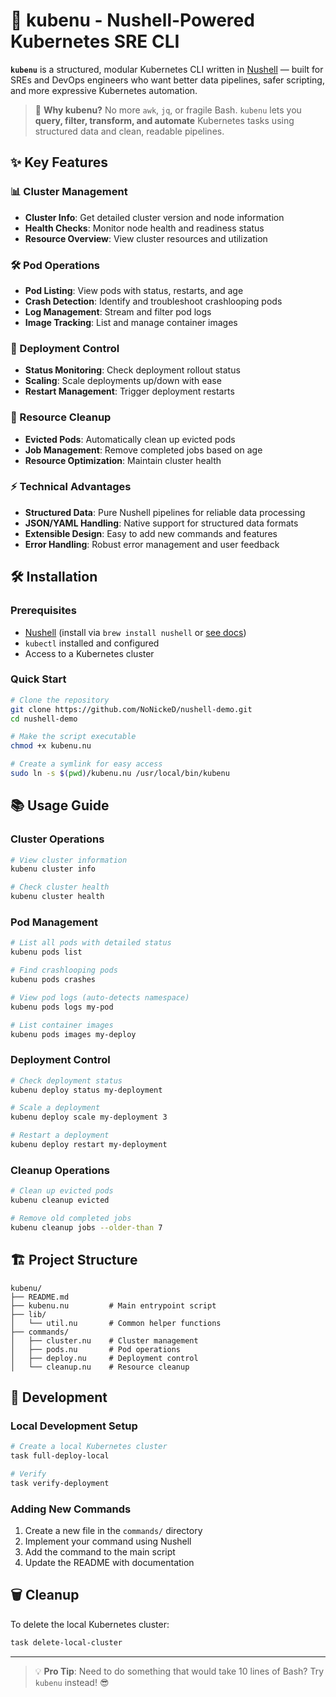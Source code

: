 # 🚀 kubenu - Nushell-Powered Kubernetes SRE CLI

**`kubenu`** is a structured, modular Kubernetes CLI written in [Nushell](https://www.nushell.sh/) — built for SREs and DevOps engineers who want better data pipelines, safer scripting, and more expressive Kubernetes automation.

> 🎯 **Why kubenu?** No more `awk`, `jq`, or fragile Bash. `kubenu` lets you **query, filter, transform, and automate** Kubernetes tasks using structured data and clean, readable pipelines.

## ✨ Key Features

### 📊 Cluster Management

- **Cluster Info**: Get detailed cluster version and node information
- **Health Checks**: Monitor node health and readiness status
- **Resource Overview**: View cluster resources and utilization

### 🛠 Pod Operations

- **Pod Listing**: View pods with status, restarts, and age
- **Crash Detection**: Identify and troubleshoot crashlooping pods
- **Log Management**: Stream and filter pod logs
- **Image Tracking**: List and manage container images

### 🚀 Deployment Control

- **Status Monitoring**: Check deployment rollout status
- **Scaling**: Scale deployments up/down with ease
- **Restart Management**: Trigger deployment restarts

### 🧹 Resource Cleanup

- **Evicted Pods**: Automatically clean up evicted pods
- **Job Management**: Remove completed jobs based on age
- **Resource Optimization**: Maintain cluster health

### ⚡ Technical Advantages

- **Structured Data**: Pure Nushell pipelines for reliable data processing
- **JSON/YAML Handling**: Native support for structured data formats
- **Extensible Design**: Easy to add new commands and features
- **Error Handling**: Robust error management and user feedback

## 🛠 Installation

### Prerequisites

- [Nushell](https://www.nushell.sh/) (install via `brew install nushell` or [see docs](https://www.nushell.sh/book/installation.html))
- `kubectl` installed and configured
- Access to a Kubernetes cluster

### Quick Start

```bash
# Clone the repository
git clone https://github.com/NoNickeD/nushell-demo.git
cd nushell-demo

# Make the script executable
chmod +x kubenu.nu

# Create a symlink for easy access
sudo ln -s $(pwd)/kubenu.nu /usr/local/bin/kubenu
```

## 📚 Usage Guide

### Cluster Operations

```bash
# View cluster information
kubenu cluster info

# Check cluster health
kubenu cluster health
```

### Pod Management

```bash
# List all pods with detailed status
kubenu pods list

# Find crashlooping pods
kubenu pods crashes

# View pod logs (auto-detects namespace)
kubenu pods logs my-pod

# List container images
kubenu pods images my-deploy
```

### Deployment Control

```bash
# Check deployment status
kubenu deploy status my-deployment

# Scale a deployment
kubenu deploy scale my-deployment 3

# Restart a deployment
kubenu deploy restart my-deployment
```

### Cleanup Operations

```bash
# Clean up evicted pods
kubenu cleanup evicted

# Remove old completed jobs
kubenu cleanup jobs --older-than 7
```

## 🏗 Project Structure

```plaintext
kubenu/
├── README.md
├── kubenu.nu         # Main entrypoint script
├── lib/
│   └── util.nu       # Common helper functions
├── commands/
│   ├── cluster.nu    # Cluster management
│   ├── pods.nu       # Pod operations
│   ├── deploy.nu     # Deployment control
│   └── cleanup.nu    # Resource cleanup
```

## 🧪 Development

### Local Development Setup

```bash
# Create a local Kubernetes cluster
task full-deploy-local

# Verify
task verify-deployment
```

### Adding New Commands

1. Create a new file in the `commands/` directory
2. Implement your command using Nushell
3. Add the command to the main script
4. Update the README with documentation

## 🗑 Cleanup

To delete the local Kubernetes cluster:

```bash
task delete-local-cluster
```

---

> 💡 **Pro Tip**: Need to do something that would take 10 lines of Bash? Try `kubenu` instead! 😎
